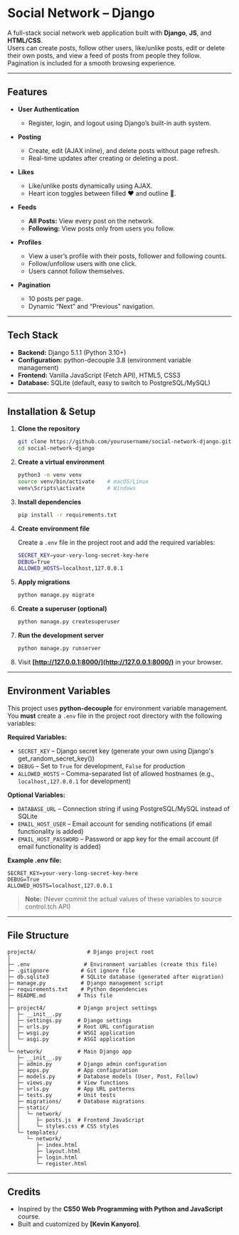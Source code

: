 # Social Network – Django

A full-stack social network web application built with **Django**, **JS**, and **HTML/CSS**.  
Users can create posts, follow other users, like/unlike posts, edit or delete their own posts, and view a feed of posts from people they follow.  
Pagination is included for a smooth browsing experience.

---

## Features

- **User Authentication**
  - Register, login, and logout using Django’s built-in auth system.

- **Posting**
  - Create, edit (AJAX inline), and delete posts without page refresh.
  - Real-time updates after creating or deleting a post.

- **Likes**
  - Like/unlike posts dynamically using AJAX.
  - Heart icon toggles between filled ❤️ and outline 🤍.

- **Feeds**
  - **All Posts:** View every post on the network.
  - **Following:** View posts only from users you follow.

- **Profiles**
  - View a user’s profile with their posts, follower and following counts.
  - Follow/unfollow users with one click.
  - Users cannot follow themselves.

- **Pagination**
  - 10 posts per page.
  - Dynamic “Next” and “Previous” navigation.

---

## Tech Stack

- **Backend:** Django 5.1.1 (Python 3.10+)
- **Configuration:** python-decouple 3.8 (environment variable management)
- **Frontend:** Vanilla JavaScript (Fetch API), HTML5, CSS3
- **Database:** SQLite (default, easy to switch to PostgreSQL/MySQL)

---

## Installation & Setup

1. **Clone the repository**

   ```bash
   git clone https://github.com/yourusername/social-network-django.git
   cd social-network-django
   ```

2. **Create a virtual environment**

   ```bash
   python3 -m venv venv
   source venv/bin/activate    # macOS/Linux
   venv\Scripts\activate       # Windows
   ```

3. **Install dependencies**

   ```bash
   pip install -r requirements.txt
   ```

4. **Create environment file**

   Create a `.env` file in the project root and add the required variables:
   ```bash
   SECRET_KEY=your-very-long-secret-key-here
   DEBUG=True
   ALLOWED_HOSTS=localhost,127.0.0.1
   ```

5. **Apply migrations**

   ```bash
   python manage.py migrate
   ```

6. **Create a superuser (optional)**

   ```bash
   python manage.py createsuperuser
   ```

7. **Run the development server**

   ```bash
   python manage.py runserver
   ```

8. Visit **[http://127.0.0.1:8000/](http://127.0.0.1:8000/)** in your browser.

---

## Environment Variables

This project uses **python-decouple** for environment variable management.  
You **must** create a `.env` file in the project root directory with the following variables:

**Required Variables:**
* `SECRET_KEY` – Django secret key (generate your own using Django's get_random_secret_key())
* `DEBUG` – Set to `True` for development, `False` for production
* `ALLOWED_HOSTS` – Comma-separated list of allowed hostnames (e.g., `localhost,127.0.0.1` for development)

**Optional Variables:**
* `DATABASE_URL` – Connection string if using PostgreSQL/MySQL instead of SQLite
* `EMAIL_HOST_USER` – Email account for sending notifications (if email functionality is added)
* `EMAIL_HOST_PASSWORD` – Password or app key for the email account (if email functionality is added)

**Example .env file:**
```
SECRET_KEY=your-very-long-secret-key-here
DEBUG=True
ALLOWED_HOSTS=localhost,127.0.0.1
```

> **Note:** (Never commit the actual values of these variables to source control.tch API)
---

## File Structure

```
project4/                # Django project root
│
├─ .env                 # Environment variables (create this file)
├─ .gitignore          # Git ignore file
├─ db.sqlite3          # SQLite database (generated after migration)
├─ manage.py           # Django management script
├─ requirements.txt    # Python dependencies
├─ README.md          # This file
│
├─ project4/          # Django project settings
│  ├─ __init__.py
│  ├─ settings.py     # Django settings
│  ├─ urls.py         # Root URL configuration
│  ├─ wsgi.py         # WSGI application
│  └─ asgi.py         # ASGI application
│
└─ network/           # Main Django app
   ├─ __init__.py
   ├─ admin.py        # Django admin configuration
   ├─ apps.py         # App configuration
   ├─ models.py       # Database models (User, Post, Follow)
   ├─ views.py        # View functions
   ├─ urls.py         # App URL patterns
   ├─ tests.py        # Unit tests
   ├─ migrations/     # Database migrations
   ├─ static/
   │  └─ network/
   │     ├─ posts.js  # Frontend JavaScript
   │     └─ styles.css # CSS styles
   └─ templates/
      └─ network/
         ├─ index.html
         ├─ layout.html
         ├─ login.html
         └─ register.html
```

---

## Credits

* Inspired by the **CS50 Web Programming with Python and JavaScript** course.
* Built and customized by **[Kevin Kanyoro]**.

